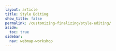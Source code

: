 ```yaml
---
layout: article
title: Style Editing
show_title: false
permalink: /customizing-finalizing/style-editing/
aside:
  toc: true
sidebar:
  nav: webmap-workshop
---
```

